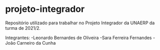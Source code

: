# projeto-integrador
Repositório utilizado para trabalhar no Projeto Integrador da UNAERP da turma de 2021/2.

Integrantes:
-Leonardo Bernardes de Oliveira
-Sara Ferreira Fernandes
-João Carneiro da Cunha
